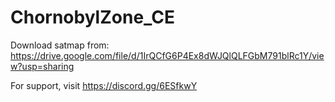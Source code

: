 # ChornobylZone_CE

Download satmap from: https://drive.google.com/file/d/1IrQCfG6P4Ex8dWJQlQLFGbM791blRc1Y/view?usp=sharing

For support, visit https://discord.gg/6ESfkwY